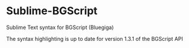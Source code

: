 Sublime-BGScript
================

Sublime Text syntax for BGScript (Bluegiga)

The syntax highlighting is up to date for version 1.3.1 of the BGScript API
